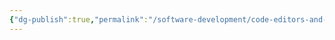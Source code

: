```yaml
---
{"dg-publish":true,"permalink":"/software-development/code-editors-and-id-es/jet-brains/rider/","tags":["unfinished"],"noteIcon":"1"}
---
```


